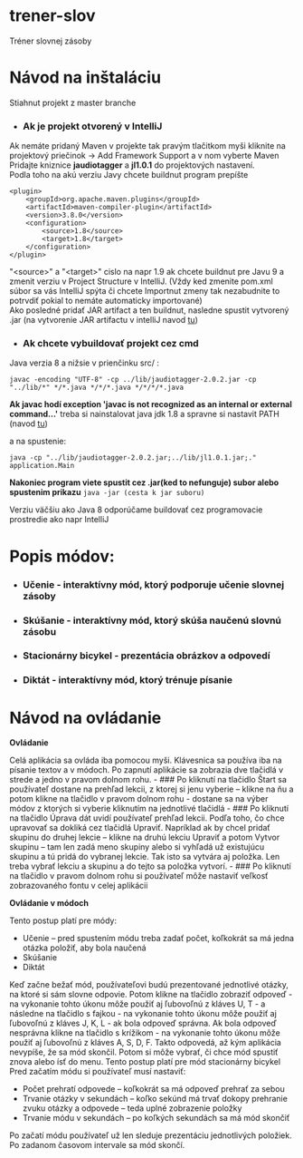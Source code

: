 # trener-slov
Tréner slovnej zásoby


# Návod na inštaláciu
Stiahnut projekt z master branche
- ### Ak je projekt otvorený v IntelliJ
Ak nemáte pridaný Maven v projekte tak pravým tlačitkom myši kliknite na projektový priečinok -> Add Framework Support a v nom vyberte Maven </br>
Pridajte kniznice **jaudiotagger** a **jl1.0.1** do projektových nastavení. </br>
Podla toho na akú verziu Javy chcete buildnut program prepíšte
```
<plugin>
    <groupId>org.apache.maven.plugins</groupId>
    <artifactId>maven-compiler-plugin</artifactId>
    <version>3.8.0</version>
    <configuration>
        <source>1.8</source>
        <target>1.8</target>
    </configuration>
</plugin>
```
"\<source>" a "\<target>" cislo na napr 1.9 ak chcete buildnut pre Javu 9 a zmenit verziu v Project Structure v IntelliJ. 
(Vždy ked zmenite pom.xml súbor sa vás IntelliJ spýta či chcete Importnut zmeny tak nezabudnite to potrvdiť pokial to nemáte automaticky importované) </br>
Ako posledné pridať JAR artifact a ten buildnut, nasledne spustit vytvorený .jar 
(na vytvorenie JAR artifactu v intelliJ navod [tu](https://blog.jetbrains.com/idea/2010/08/quickly-create-jar-artifact/))

- ### Ak chcete vybuildovať projekt cez cmd
Java verzia 8 a nižsie
v prienčinku src/ :

```
javac -encoding "UTF-8" -cp ../lib/jaudiotagger-2.0.2.jar -cp "../lib/*" */*.java */*/*.java */*/*/*.java
```

**Ak javac hodí exception 'javac is not recognized as an internal or external command...'**
treba si nainstalovat java jdk 1.8 a spravne si nastavit PATH (navod [tu](https://stackoverflow.com/questions/7709041/javac-is-not-recognized-as-an-internal-or-external-command-operable-program-or))

a na spustenie:
```
java -cp "../lib/jaudiotagger-2.0.2.jar;../lib/jl1.0.1.jar;." application.Main
```

**Nakoniec program viete spustit cez .jar(ked to nefunguje) subor alebo spustenim prikazu** ```java -jar (cesta k jar suboru)``` 

Verziu väčšiu ako Java 8 odporúčame buildovať cez programovacie prostredie ako napr IntelliJ
 
 # Popis módov:
 - ### Učenie - interaktívny mód, ktorý podporuje učenie slovnej zásoby
 - ### Skúšanie - interaktívny mód, ktorý skúša naučenú slovnú zásobu
 - ### Stacionárny bicykel - prezentácia obrázkov a odpovedí
 - ### Diktát - interaktívny mód, ktorý trénuje písanie
 
# Návod na ovládanie

**Ovládanie**

Celá aplikácia sa ovláda iba pomocou myši. Klávesnica sa používa iba na písanie textov a v módoch.
Po zapnutí aplikácie sa zobrazia dve tlačidlá v strede a jedno v pravom dolnom rohu.
    - ### Po kliknutí na tlačidlo Štart sa používateľ dostane na prehľad lekcii, z ktorej si jenu vyberie – klikne na ňu a potom klikne na tlačidlo v pravom dolnom rohu - dostane sa na výber módov z ktorých si vyberie kliknutím na jednotlivé tlačidlá
    - ### Po kliknutí na tlačidlo Úprava dát uvidí používateľ prehľad lekcii. Podľa toho, čo chce upravovať sa dokliká cez tlačidlá Upraviť. Napríklad ak by chcel pridať skupinu do druhej lekcie – klikne na druhú lekciu Upraviť a potom Vytvor skupinu – tam len zadá meno skupiny alebo si vyhľadá už existujúcu skupinu a tú pridá do vybranej lekcie. Tak isto sa vytvára aj položka. Len treba vybrať lekciu a skupinu a do tejto sa položka vytvorí.
    - ### Po kliknutí na tlačidlo v pravom dolnom rohu si používateľ môže nastaviť veľkosť zobrazovaného fontu v celej aplikácii

**Ovládanie v módoch**

Tento postup platí pre módy:
- Učenie – pred spustením módu treba zadať počet, koľkokrát sa má jedna otázka položiť, aby bola naučená
- Skúšanie
-  Diktát

Keď začne bežať mód, používateľovi budú prezentované jednotlivé otázky, na ktoré si sám slovne odpovie. Potom klikne na tlačidlo zobraziť odpoveď - na vykonanie tohto úkonu môže použiť aj ľubovoľnú z kláves U, T - a následne na tlačidlo s fajkou - na vykonanie tohto úkonu môže použiť aj ľubovoľnú z kláves J, K, L - ak bola odpoveď správna. Ak bola odpoveď nesprávna klikne na tlačidlo s krížikom - na vykonanie tohto úkonu môže použiť aj ľubovoľnú z kláves A, S, D, F. Takto odpovedá, až kým aplikácia nevypíše, že sa mód skončil. Potom si môže vybrať, či chce mód spustiť znova alebo ísť do menu.
Tento postup platí pre mód stacionárny bicykel
Pred začatím módu si používateľ musí nastaviť:
- Počet prehratí odpovede – koľkokrát sa má odpoveď prehrať za sebou
- Trvanie otázky v sekundách – koľko sekúnd má trvať dokopy prehranie zvuku otázky a odpovede – teda uplné zobrazenie položky
- Trvanie módu v sekundách – po koľkých sekundách sa má mód skončiť

Po začatí módu používateľ už len sleduje prezentáciu jednotlivých položiek. Po zadanom časovom intervale sa mód skončí.
 
